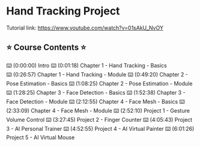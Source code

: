 # Hand Tracking Project

Tutorial link: https://www.youtube.com/watch?v=01sAkU_NvOY

## ⭐️ Course Contents ⭐️
⌨️ (0:00:00) Intro 
⌨️ (0:01:18) Chapter 1 - Hand Tracking - Basics <br>
⌨️ (0:26:57) Chapter 1 - Hand Tracking - Module
⌨️ (0:49:20) Chapter 2 - Pose Estimation - Basics
⌨️ (1:08:25) Chapter 2 - Pose Estimation - Module
⌨️ (1:28:25) Chapter 3 - Face Detection - Basics
⌨️ (1:52:38) Chapter 3 - Face Detection - Module
⌨️ (2:12:55) Chapter 4 - Face Mesh - Basics
⌨️ (2:33:09) Chapter 4 - Face Mesh - Module
⌨️ (2:52:10) Project 1 - Gesture Volume Control
⌨️ (3:27:45) Project 2 - Finger Counter
⌨️ (4:05:43) Project 3 - AI Personal Trainer
⌨️ (4:52:55) Project 4 - AI Virtual Painter
⌨️ (6:01:26) Project 5 - AI Virtual Mouse
